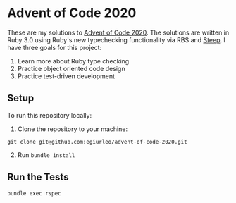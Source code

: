 # Advent of Code 2020

These are my solutions to [Advent of Code 2020](https://adventofcode.com/2020). The solutions are written in Ruby 3.0 using Ruby's new typechecking functionality via RBS and [Steep](https://github.com/soutaro/steep). I have three goals for this project:

1. Learn more about Ruby type checking
2. Practice object oriented code design
3. Practice test-driven development

## Setup

To run this repository locally:

1. Clone the repository to your machine:

```
git clone git@github.com:egiurleo/advent-of-code-2020.git 
```

2. Run `bundle install`

## Run the Tests

`bundle exec rspec`
